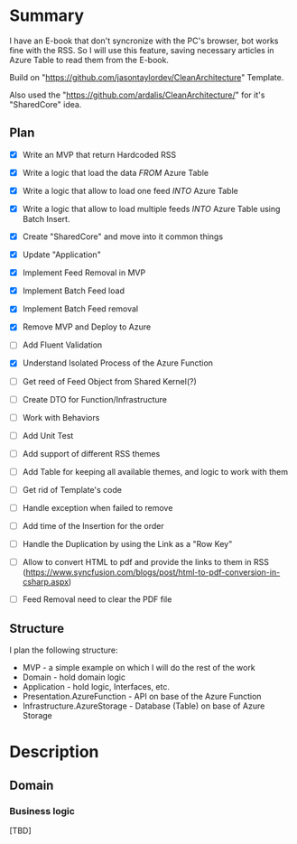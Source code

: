 # Summary

I have an E-book that don't syncronize with the PC's browser, bot works fine with the RSS.
So I will use this feature, saving necessary articles in Azure Table to read them from the E-book.

Build on "https://github.com/jasontaylordev/CleanArchitecture" Template.

Also used the "https://github.com/ardalis/CleanArchitecture/" for it's "SharedCore" idea.

## Plan

- [x] Write an MVP that return Hardcoded RSS
- [x] Write a logic that load the data *FROM* Azure Table
- [x] Write a logic that allow to load one feed *INTO* Azure Table
- [x] Write a logic that allow to load multiple feeds *INTO* Azure Table using Batch Insert.
- [x] Create "SharedCore" and move into it common things
- [x] Update "Application"
- [x] Implement Feed Removal in MVP
- [x] Implement Batch Feed load
- [x] Implement Batch Feed removal
- [x] Remove MVP and Deploy to Azure
- [ ] Add Fluent Validation
- [x] Understand Isolated Process of the Azure Function
- [ ] Get reed of Feed Object from Shared Kernel(?)
- [ ] Create DTO for Function/Infrastructure
- [ ] Work with Behaviors
- [ ] Add Unit Test
- [ ] Add support of different RSS themes
- [ ] Add Table for keeping all available themes, and logic to work with them
- [ ] Get rid of Template's code
- [ ] Handle exception when failed to remove
- [ ] Add time of the Insertion for the order
- [ ] Handle the Duplication by using the Link as a "Row Key"
- [ ] Allow to convert HTML to pdf and provide the links to them in RSS (<https://www.syncfusion.com/blogs/post/html-to-pdf-conversion-in-csharp.aspx>)
- [ ] Feed Removal need to clear the PDF file


## Structure

I plan the following structure:

- MVP - a simple example on which I will do the rest of the work
- Domain - hold domain logic
- Application - hold logic, Interfaces, etc.
- Presentation.AzureFunction - API on base of the Azure Function
- Infrastructure.AzureStorage - Database (Table) on base of Azure Storage

# Description


## Domain

### Business logic




[TBD]